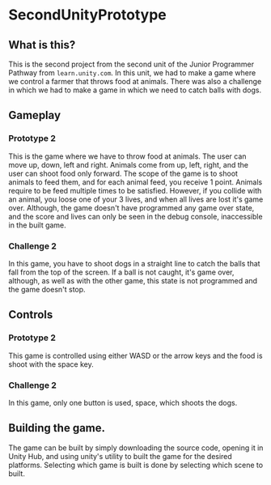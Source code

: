 # SecondUnityPrototype

## What is this?

This is the second project from the second unit of the Junior Programmer Pathway from ```learn.unity.com```. In this unit, we had to make a game where we control a farmer that throws food at animals. There was also a challenge in which we had to make a game in which we need to catch balls with dogs.

## Gameplay

### Prototype 2

This is the game where we have to throw food at animals. The user can move up, down, left and right. Animals come from up, left, right, and the user can shoot food only forward. The scope of the game is to shoot animals to feed them, and for each animal feed, you receive 1 point. Animals require to be feed multiple times to be satisfied. However, if you collide with an animal, you loose one of your 3 lives, and when all lives are lost it's game over. Although, the game doesn't have programmed any game over state, and the score and lives can only be seen in the debug console, inaccessible in the built game.

### Challenge 2

In this game, you have to shoot dogs in a straight line to catch the balls that fall from the top of the screen. If a ball is not caught, it's game over, although, as well as with the other game, this state is not programmed and the game doesn't stop.

## Controls

### Prototype 2

This game is controlled using either WASD or the arrow keys and the food is shoot with the space key.

### Challenge 2

In this game, only one button is used, space, which shoots the dogs.

## Building the game.

The game can be built by simply downloading the source code, opening it in Unity Hub, and using unity's utility to built the game for the desired platforms. Selecting which game is built is done by selecting which scene to built.
